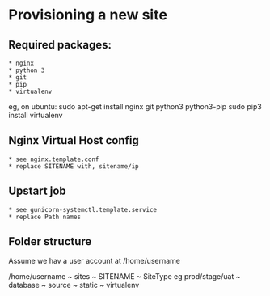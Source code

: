 Provisioning a new site
=======================

## Required packages:
	* nginx
	* python 3
	* git
	* pip
	* virtualenv

eg, on ubuntu:
	sudo apt-get install nginx git python3 python3-pip
	sudo pip3 install virtualenv

## Nginx Virtual Host config
	* see nginx.template.conf
	* replace SITENAME with, sitename/ip
	
## Upstart job
	* see gunicorn-systemctl.template.service
	* replace Path names

## Folder structure
Assume we hav a user account at /home/username

/home/username
~ sites
  ~ SITENAME
    ~ SiteType eg prod/stage/uat
      ~ database
      ~ source
      ~ static
      ~ virtualenv
